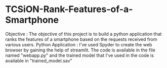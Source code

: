 # TCSiON-Rank-Features-of-a-Smartphone
Objective : The objective of this project is to build a python application that ranks the features of a smartphone based on the requests received from various users.
Python Application : I've used Spyder to create the web browser by gaining the help of streamlit. The code is available in the file named "webapp.py" and the trained model that I've used in the code is available in "trained_model.sav"
